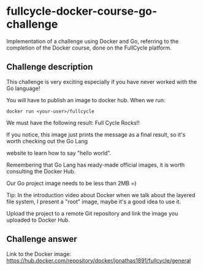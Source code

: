 # fullcycle-docker-course-go-challenge
Implementation of a challenge using Docker and Go, referring to the completion of the Docker course, done on the FullCycle platform.

## Challenge description

This challenge is very exciting especially if you have never worked with the Go language!

You will have to publish an image to docker hub. When we run:

```
docker run <your-user>/fullcycle
```
We must have the following result: Full Cycle Rocks!!

If you notice, this image just prints the message as a final result, so it's worth checking out the Go Lang 

website to learn how to say "hello world".

Remembering that Go Lang has ready-made official images, it is worth consulting the Docker Hub.

Our Go project image needs to be less than 2MB =)

Tip: In the introduction video about Docker when we talk about the layered file system, I present a "root" image, maybe it's a good idea to use it.

Upload the project to a remote Git repository and link the image you uploaded to Docker Hub.

## Challenge answer

Link to the Docker image: https://hub.docker.com/repository/docker/jonathas1891/fullcycle/general
